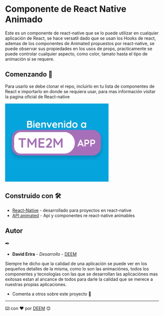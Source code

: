 # Componente de React Native Animado

Este es un componente de react-native que se lo puede utilizar en cualquier aplicación de React, se hace versatil dado que se usan los Hooks de react, ademas de los componentes de Animated propuestos por react-native, se puede observar sus propiedades en los usos de props, practicamente se puede controlar cualquier aspecto, como color, tamato hasta el tipo de animación si se requere.

## Comenzando 🚀
Para usarlo se debe clonar el repo, incluirlo en tu lista de componentes de React e importarlo en donde se requiera usar, para mas información visitar la pagina oficial de React-native 


![visualización](https://raw.githubusercontent.com/DavidErira/ComponenteAnimado_ReactNative/master/CapturaAppNAme.PNG)



## Construido con 🛠️
* [React-Native](https://reactnative.dev/) - desarrollado para proyectos en react-native
* [API animated](https://reactnative.dev/docs/animated) -  Api y componentes re react-native animables


## Autor
 ✒️
* **David Erira** - *Desarrollo* - [DEEM](https://github.com/DavidErira)

Siempre he dicho que la calidad de una aplicación se puede ver en los pequeños detalles de la misma, como lo son las animaciónes, todos los componentes y tecnologías con las que se desarrollan las aplicaciónes mas exitosas estan al ancance de todos para darle la calidad que se merece a nuestras propias aplicaciones. 

* Comenta a otros sobre este proyecto 📢

---
⌨️ con ❤️ por [DEEM](https://github.com/DavidErira) 😊